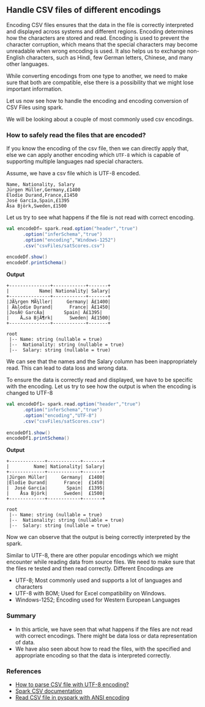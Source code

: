 ## Handle CSV files of different encodings


Encoding CSV files ensures that the data in the file is correctly interpreted and displayed across systems and different regions.
Encoding determines how the characters are stored and read. Encoding is used to prevent the character corruption, which means that the special characters may become unreadable when wrong encoding is used.
It also helps us to exchange non-English characters, such as Hindi, few German letters, Chinese, and many other languages.

While converting encodings from one type to another, we need to make sure that both are compatible, else there is a possibility that we might lose important information.

Let us now see how to handle the encoding and encoding conversion of CSV Files using spark.

We will be looking about a couple of most commonly used csv encodings.

### How to safely read the files that are encoded?
If you know the encoding of the csv file, then we can directly apply that, else we can apply another encoding which `UTF-8` which is capable of supporting multiple languages nad special characters.

Assume, we have a csv file which is UTF-8 encoded. 

```csv
Name, Nationality, Salary
Jürgen Müller,Germany,£1400
Élodie Durand,France,£1450
José García,Spain,£1395
Åsa Björk,Sweden,£1500
```

Let us try to see what happens if the file is not read with correct encoding.

```scala
val encodeDf= spark.read.option("header","true")
      .option("inferSchema","true")
      .option("encoding","Windows-1252")
      .csv("csvFiles/satScores.csv")
    
encodeDf.show()
encodeDf.printSchema()
```
**Output**
```text
+---------------+------------+-------+
|           Name| Nationality| Salary|
+---------------+------------+-------+
|JÃ¼rgen MÃ¼ller|     Germany| Â£1400|
| Ã‰lodie Durand|      France| Â£1450|
|JosÃ© GarcÃ­a|       Spain| Â£1395|
|    Ã…sa BjÃ¶rk|      Sweden| Â£1500|
+---------------+------------+-------+

root
 |-- Name: string (nullable = true)
 |--  Nationality: string (nullable = true)
 |--  Salary: string (nullable = true)
```

We can see that the names and the Salary column has been inappropriately read. This can lead to data loss and wrong data.

To ensure the data is correctly read and displayed, we have to be specific with the encoding.
Let us try to see how the output is when the encoding is changed to UTF-8

```scala
val encodeDf1= spark.read.option("header","true")
      .option("inferSchema","true")
      .option("encoding","UTF-8")
      .csv("csvFiles/satScores.csv")
    
encodeDf1.show()
encodeDf1.printSchema()
```
**Output**
```text
+-------------+------------+-------+
|         Name| Nationality| Salary|
+-------------+------------+-------+
|Jürgen Müller|     Germany|  £1400|
|Élodie Durand|      France|  £1450|
|  José García|       Spain|  £1395|
|    Åsa Björk|      Sweden|  £1500|
+-------------+------------+-------+

root
 |-- Name: string (nullable = true)
 |--  Nationality: string (nullable = true)
 |--  Salary: string (nullable = true)
```
Now we can observe that the output is being correctly interpreted by the spark. 

Similar to UTF-8, there are other popular encodings which we might encounter while reading data from source files. We need to make sure that the files re tested and then read correctly.
Different Encodings are
- UTF-8; Most commonly used and supports a lot of languages and characters
- UTF-8 with BOM; Used for Excel compatibility on Windows.
- Windows-1252; Encoding used for Western European Languages

### Summary
- In this article, we have seen that what happens if the files are not read with correct encodings. There might be data loss or data representation of data.
- We have also seen about how to read the files, with the specified and appropriate encoding so that the data is interpreted correctly.

### References
- [How to parse CSV file with UTF-8 encoding?](https://stackoverflow.com/questions/44002651/how-to-parse-csv-file-with-utf-8-encoding)
- [Spark CSV documentation](https://spark.apache.org/docs/3.5.4/sql-data-sources-csv.html)
- [Read CSV file in pyspark with ANSI encoding](https://stackoverflow.com/questions/59645851/read-csv-file-in-pyspark-with-ansi-encoding)
